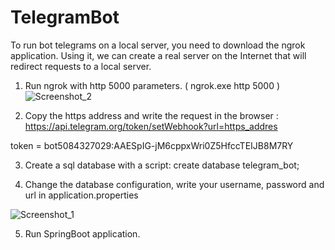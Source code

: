  # TelegramBot
To run bot telegrams on a local server, you need to download the ngrok application.
Using it, we can create a real server on the Internet that will redirect requests to a local server.

1. Run ngrok with http 5000 parameters. ( ngrok.exe http 5000 )
![Screenshot_2](https://user-images.githubusercontent.com/73326704/148424110-98f81614-50b0-47bb-8a36-6202694faba6.png)

2. Copy the https address and write the request in the browser :
https://api.telegram.org/token/setWebhook?url=https_addres

token = bot5084327029:AAESpIG-jM6cppxWri0Z5HfccTEIJB8M7RY

3. Create a sql database with a script:
   create database telegram_bot;

4. Change the database configuration, write your username, password and url in application.properties

![Screenshot_1](https://user-images.githubusercontent.com/73326704/148424123-66536a9a-52a7-4515-a9cb-3130f6476b56.png)

5. Run SpringBoot application.

